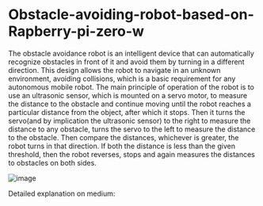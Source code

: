 # Obstacle-avoiding-robot-based-on-Rapberry-pi-zero-w

The obstacle avoidance robot is an intelligent device that can automatically recognize obstacles in front of it and avoid them by turning in a different direction. This design allows the robot to navigate in an unknown environment, avoiding collisions, which is a basic requirement for any autonomous mobile robot.
The main principle of operation of the robot is to use an ultrasonic sensor, which is mounted on a servo motor, to measure the distance to the obstacle and continue moving until the robot reaches a particular distance from the object, after which it stops. Then it turns the servo(and by implication the ultrasonic sensor) to the right to measure the distance to any obstacle, turns the servo to the left to measure the distance to the obstacle. Then compare the distances, whichever is greater, the robot turns in that direction. If both the distance is less than the given threshold, then the robot reverses, stops and again measures the distances to obstacles on both sides.

![image](https://github.com/MONIJESU1/Obstacle-avoiding-robot-based-on-Rapberry-pi-zero-w/assets/91800002/a4fc1506-4988-4264-962e-f18b0524ec67)

Detailed explanation on medium:
